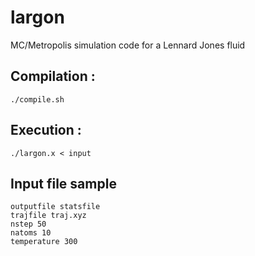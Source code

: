 # largon
MC/Metropolis simulation code for a Lennard Jones fluid

## Compilation :
`./compile.sh`
## Execution :
`./largon.x < input`

## Input file sample
```
outputfile statsfile
trajfile traj.xyz
nstep 50
natoms 10
temperature 300
```
